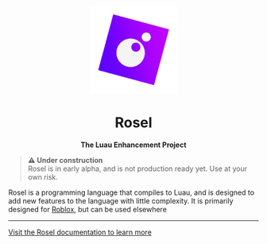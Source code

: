 <p align="center">
    <a href="">
      <img
        alt="ROSEL"
        width="175"
        src="./res/img/rosel-no-text.svg?sanitize=true"
      />
    </a>
</p>

<h1 align="center">Rosel</h1>
<p align="center">
  <b>The Luau Enhancement Project</b>
</p>

> **:warning: Under construction**  
> Rosel is in early alpha, and is not production ready yet. Use at your own risk.

Rosel is a programming language that compiles to Luau, and is designed to add new features to the language with little complexity. It is primarily designed for [Roblox](https://developer.roblox.com/), but can be used elsewhere

-----

[Visit the Rosel documentation to learn more](https://ro-seau.github.io/Rosel)
